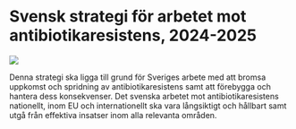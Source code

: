 # Svensk strategi för arbetet mot antibiotikaresistens, 2024-2025

![](/contentassets/3f2e4384714a4449a8b829f3f8230cbd/amr-strategi-thumbnail.jpg?width=150&quality=85)


Denna strategi ska ligga till grund för Sveriges arbete med att bromsa uppkomst och spridning av antibiotikaresistens samt att förebygga och hantera dess konsekvenser. Det svenska arbetet mot antibiotikaresistens nationellt, inom EU och internationellt ska vara
långsiktigt och hållbart samt utgå från effektiva insatser inom alla relevanta områden.
